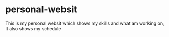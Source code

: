 # personal-websit
This is my personal websit which shows my skills and what am working on, It also shows my schedule
